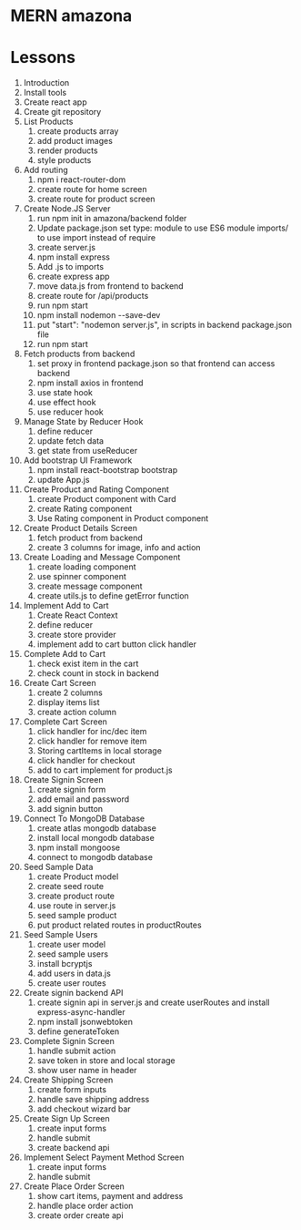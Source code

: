# MERN amazona

# Lessons

1. Introduction
2. Install tools
3. Create react app
4. Create git repository
5. List Products
   1. create products array
   2. add product images
   3. render products
   4. style products
6. Add routing
   1. npm i react-router-dom
   2. create route for home screen
   3. create route for product screen
7. Create Node.JS Server
   1. run npm init in amazona/backend folder
   2. Update package.json set type: module to use ES6 module imports/ to use import instead of require
   3. create server.js
   4. npm install express
   5. Add .js to imports
   6. create express app
   7. move data.js from frontend to backend
   8. create route for /api/products
   9. run npm start
   10. npm install nodemon --save-dev
   11. put "start": "nodemon server.js", in scripts in backend package.json file
   12. run npm start
8. Fetch products from backend
   1. set proxy in frontend package.json so that frontend can access backend
   2. npm install axios in frontend
   3. use state hook
   4. use effect hook
   5. use reducer hook
9. Manage State by Reducer Hook
   1. define reducer
   2. update fetch data
   3. get state from useReducer
10. Add bootstrap UI Framework
    1. npm install react-bootstrap bootstrap
    2. update App.js
11. Create Product and Rating Component
    1. create Product component with Card
    2. create Rating component
    3. Use Rating component in Product component
12. Create Product Details Screen
    1. fetch product from backend
    2. create 3 columns for image, info and action
13. Create Loading and Message Component
    1. create loading component
    2. use spinner component
    3. create message component
    4. create utils.js to define getError function
14. Implement Add to Cart
    1. Create React Context
    2. define reducer
    3. create store provider
    4. implement add to cart button click handler
15. Complete Add to Cart
    1. check exist item in the cart
    2. check count in stock in backend
16. Create Cart Screen
    1. create 2 columns
    2. display items list
    3. create action column
17. Complete Cart Screen
    1. click handler for inc/dec item
    2. click handler for remove item
    3. Storing cartItems in local storage
    4. click handler for checkout
    5. add to cart implement for product.js
18. Create Signin Screen
    1. create signin form
    2. add email and password
    3. add signin button
19. Connect To MongoDB Database
    1. create atlas mongodb database
    2. install local mongodb database
    3. npm install mongoose
    4. connect to mongodb database
20. Seed Sample Data
    1. create Product model
    2. create seed route
    3. create product route
    4. use route in server.js
    5. seed sample product
    6. put product related routes in productRoutes
21. Seed Sample Users
    1. create user model
    2. seed sample users
    3. install bcryptjs
    4. add users in data.js
    5. create user routes
22. Create signin backend API
    1. create signin api in server.js and create userRoutes and install express-async-handler
    2. npm install jsonwebtoken
    3. define generateToken
23. Complete Signin Screen
    1. handle submit action
    2. save token in store and local storage
    3. show user name in header
24. Create Shipping Screen
    1. create form inputs
    2. handle save shipping address
    3. add checkout wizard bar
25. Create Sign Up Screen
    1. create input forms
    2. handle submit
    3. create backend api
26. Implement Select Payment Method Screen
    1. create input forms
    2. handle submit
27. Create Place Order Screen
    1. show cart items, payment and address
    2. handle place order action
    3. create order create api
